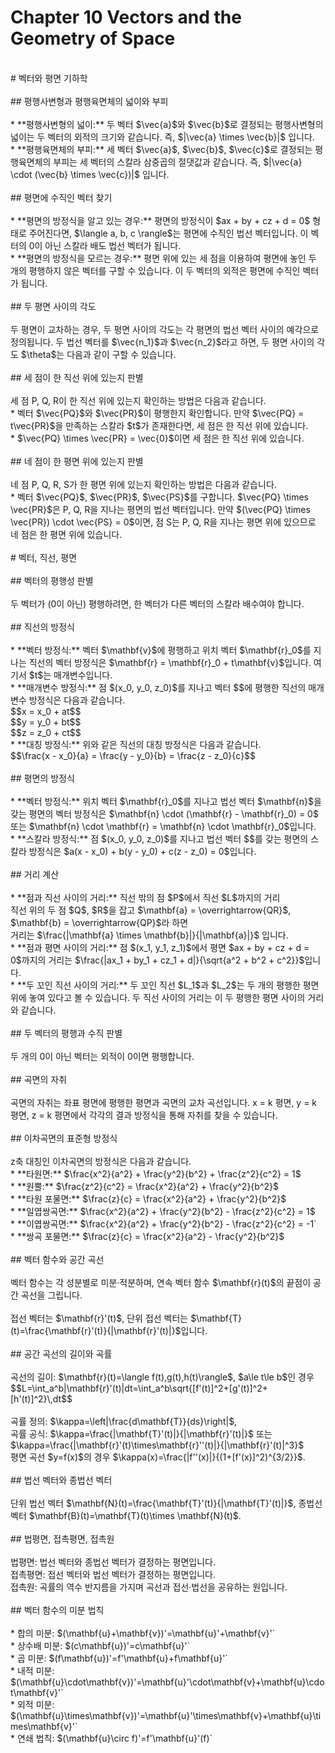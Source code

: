 # Chapter 10 Vectors and the Geometry of Space<br>
<br>
# 벡터와 평면 기하학<br>
<br>
## 평행사변형과 평행육면체의 넓이와 부피<br>
<br>
* **평행사변형의 넓이:** 두 벡터 $\vec{a}$와 $\vec{b}$로 결정되는 평행사변형의 넓이는 두 벡터의 외적의 크기와 같습니다. 즉, $|\vec{a} \times \vec{b}|$ 입니다.<br>
* **평행육면체의 부피:** 세 벡터 $\vec{a}$, $\vec{b}$, $\vec{c}$로 결정되는 평행육면체의 부피는 세 벡터의 스칼라 삼중곱의 절댓값과 같습니다. 즉, $|\vec{a} \cdot (\vec{b} \times \vec{c})|$ 입니다.<br>
<br>
## 평면에 수직인 벡터 찾기<br>
<br>
* **평면의 방정식을 알고 있는 경우:** 평면의 방정식이 $ax + by + cz + d = 0$ 형태로 주어진다면, $\langle a, b, c \rangle$는 평면에 수직인 법선 벡터입니다. 이 벡터의 0이 아닌 스칼라 배도 법선 벡터가 됩니다.<br>
* **평면의 방정식을 모르는 경우:** 평면 위에 있는 세 점을 이용하여 평면에 놓인 두 개의 평행하지 않은 벡터를 구할 수 있습니다. 이 두 벡터의 외적은 평면에 수직인 벡터가 됩니다.<br>
<br>
## 두 평면 사이의 각도<br>
<br>
두 평면이 교차하는 경우, 두 평면 사이의 각도는 각 평면의 법선 벡터 사이의 예각으로 정의됩니다. 두 법선 벡터를 $\vec{n_1}$과 $\vec{n_2}$라고 하면, 두 평면 사이의 각도 $\theta$는 다음과 같이 구할 수 있습니다.<br>
<br>
## 세 점이 한 직선 위에 있는지 판별<br>
<br>
세 점 P, Q, R이 한 직선 위에 있는지 확인하는 방법은 다음과 같습니다.<br>
* 벡터 $\vec{PQ}$와 $\vec{PR}$이 평행한지 확인합니다. 만약 $\vec{PQ} = t\vec{PR}$을 만족하는 스칼라 $t$가 존재한다면, 세 점은 한 직선 위에 있습니다.<br>
* $\vec{PQ} \times \vec{PR} = \vec{0}$이면 세 점은 한 직선 위에 있습니다.<br>
<br>
## 네 점이 한 평면 위에 있는지 판별<br>
<br>
네 점 P, Q, R, S가 한 평면 위에 있는지 확인하는 방법은 다음과 같습니다.<br>
* 벡터 $\vec{PQ}$, $\vec{PR}$, $\vec{PS}$를 구합니다. $\vec{PQ} \times \vec{PR}$은 P, Q, R을 지나는 평면의 법선 벡터입니다. 만약 $(\vec{PQ} \times \vec{PR}) \cdot \vec{PS} = 0$이면, 점 S는 P, Q, R을 지나는 평면 위에 있으므로 네 점은 한 평면 위에 있습니다.<br>
<br>
# 벡터, 직선, 평면<br>
<br>
## 벡터의 평행성 판별<br>
<br>
두 벡터가 (0이 아닌) 평행하려면, 한 벡터가 다른 벡터의 스칼라 배수여야 합니다.<br>
<br>
## 직선의 방정식<br>
<br>
* **벡터 방정식:** 벡터 $\mathbf{v}$에 평행하고 위치 벡터 $\mathbf{r}_0$를 지나는 직선의 벡터 방정식은 $\mathbf{r} = \mathbf{r}_0 + t\mathbf{v}$입니다. 여기서 $t$는 매개변수입니다.<br>
* **매개변수 방정식:** 점 $(x_0, y_0, z_0)$를 지나고 벡터 $<a, b, c>$에 평행한 직선의 매개변수 방정식은 다음과 같습니다.<br>
  $$x = x_0 + at$$<br>
  $$y = y_0 + bt$$<br>
  $$z = z_0 + ct$$<br>
* **대칭 방정식:** 위와 같은 직선의 대칭 방정식은 다음과 같습니다.<br>
  $$\frac{x - x_0}{a} = \frac{y - y_0}{b} = \frac{z - z_0}{c}$$<br>
<br>
## 평면의 방정식<br>
<br>
* **벡터 방정식:** 위치 벡터 $\mathbf{r}_0$를 지나고 법선 벡터 $\mathbf{n}$을 갖는 평면의 벡터 방정식은 $\mathbf{n} \cdot (\mathbf{r} - \mathbf{r}_0) = 0$ 또는 $\mathbf{n} \cdot \mathbf{r} = \mathbf{n} \cdot \mathbf{r}_0$입니다.<br>
* **스칼라 방정식:** 점 $(x_0, y_0, z_0)$를 지나고 법선 벡터 $<a, b, c>$를 갖는 평면의 스칼라 방정식은 $a(x - x_0) + b(y - y_0) + c(z - z_0) = 0$입니다.<br>
<br>
## 거리 계산<br>
<br>
* **점과 직선 사이의 거리:** 직선 밖의 점 $P$에서 직선 $L$까지의 거리<br> 
  직선 위의 두 점 $Q$, $R$을 잡고 $\mathbf{a} = \overrightarrow{QR}$, $\mathbf{b} = \overrightarrow{QP}$라 하면<br> 
  거리는 $\frac{|\mathbf{a} \times \mathbf{b}|}{|\mathbf{a}|}$ 입니다.<br>
* **점과 평면 사이의 거리:** 점 $(x_1, y_1, z_1)$에서 평면 $ax + by + cz + d = 0$까지의 거리는 $\frac{|ax_1 + by_1 + cz_1 + d|}{\sqrt{a^2 + b^2 + c^2}}$입니다.<br>
* **두 꼬인 직선 사이의 거리:** 두 꼬인 직선 $L_1$과 $L_2$는 두 개의 평행한 평면 위에 놓여 있다고 볼 수 있습니다. 두 직선 사이의 거리는 이 두 평행한 평면 사이의 거리와 같습니다.<br>
<br>
## 두 벡터의 평행과 수직 판별<br>
<br>
두 개의 0이 아닌 벡터는 외적이 0이면 평행합니다.<br>
<br>
## 곡면의 자취<br>
<br>
곡면의 자취는 좌표 평면에 평행한 평면과 곡면의 교차 곡선입니다. x = k 평면, y = k 평면, z = k 평면에서 각각의 결과 방정식을 통해 자취를 찾을 수 있습니다.<br>
<br>
## 이차곡면의 표준형 방정식<br>
<br>
z축 대칭인 이차곡면의 방정식은 다음과 같습니다.<br>
* **타원면:** $\frac{x^2}{a^2} + \frac{y^2}{b^2} + \frac{z^2}{c^2} = 1$<br>
* **원뿔:** $\frac{z^2}{c^2} = \frac{x^2}{a^2} + \frac{y^2}{b^2}$<br>
* **타원 포물면:** $\frac{z}{c} = \frac{x^2}{a^2} + \frac{y^2}{b^2}$<br>
* **일엽쌍곡면:** $\frac{x^2}{a^2} + \frac{y^2}{b^2} - \frac{z^2}{c^2} = 1$<br>
* **이엽쌍곡면:** $\frac{x^2}{a^2} + \frac{y^2}{b^2} - \frac{z^2}{c^2} = -1`<br>
* **쌍곡 포물면:** $\frac{z}{c} = \frac{x^2}{a^2} - \frac{y^2}{b^2}$<br>
<br>
## 벡터 함수와 공간 곡선<br>
<br>
벡터 함수는 각 성분별로 미분·적분하며, 연속 벡터 함수 $\mathbf{r}(t)$의 끝점이 공간 곡선을 그립니다.<br>
<br>
접선 벡터는 $\mathbf{r}'(t)$, 단위 접선 벡터는 $\mathbf{T}(t)=\frac{\mathbf{r}'(t)}{|\mathbf{r}'(t)|}$입니다.<br>
<br>
## 공간 곡선의 길이와 곡률<br>
<br>
곡선의 길이: $\mathbf{r}(t)=\langle f(t),g(t),h(t)\rangle$, $a\le t\le b$인 경우<br>
$$L=\int_a^b|\mathbf{r}'(t)|dt=\int_a^b\sqrt{[f'(t)]^2+[g'(t)]^2+[h'(t)]^2}\,dt$$<br>
<br>
곡률 정의: $\kappa=\left|\frac{d\mathbf{T}}{ds}\right|$,<br>
곡률 공식: $\kappa=\frac{|\mathbf{T}'(t)|}{|\mathbf{r}'(t)|}$ 또는 $\kappa=\frac{|\mathbf{r}'(t)\times\mathbf{r}''(t)|}{|\mathbf{r}'(t)|^3}$<br>
평면 곡선 $y=f(x)$의 경우 $\kappa(x)=\frac{|f''(x)|}{(1+[f'(x)]^2)^{3/2}}$.<br>
<br>
## 법선 벡터와 종법선 벡터<br>
<br>
단위 법선 벡터 $\mathbf{N}(t)=\frac{\mathbf{T}'(t)}{|\mathbf{T}'(t)|}$, 종법선 벡터 $\mathbf{B}(t)=\mathbf{T}(t)\times \mathbf{N}(t)$.<br>
<br>
## 법평면, 접촉평면, 접촉원<br>
<br>
법평면: 법선 벡터와 종법선 벡터가 결정하는 평면입니다.<br>
접촉평면: 접선 벡터와 법선 벡터가 결정하는 평면입니다.<br>
접촉원: 곡률의 역수 반지름을 가지며 곡선과 접선·법선을 공유하는 원입니다.<br>
<br>
## 벡터 함수의 미분 법칙<br>
<br>
* 합의 미분: $(\mathbf{u}+\mathbf{v})'=\mathbf{u}'+\mathbf{v}'`<br>
* 상수배 미분: $(c\mathbf{u})'=c\mathbf{u}'`<br>
* 곱 미분: $(f\mathbf{u})'=f'\mathbf{u}+f\mathbf{u}'`<br>
* 내적 미분: $(\mathbf{u}\cdot\mathbf{v})'=\mathbf{u}'\cdot\mathbf{v}+\mathbf{u}\cdot\mathbf{v}'`<br>
* 외적 미분: $(\mathbf{u}\times\mathbf{v})'=\mathbf{u}'\times\mathbf{v}+\mathbf{u}\times\mathbf{v}'`<br>
* 연쇄 법칙: $(\mathbf{u}\circ f)'=f'\mathbf{u}'(f)`<br>
